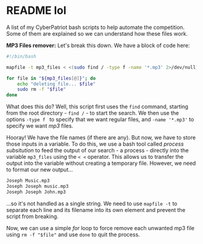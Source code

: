 # README lol

A list of my CyberPatriot bash scripts to help automate the competition. Some of them are explained so we can understand how these files work. 



**MP3 Files remover:** Let's break this down. We have a block of code here:
```bash
#!/bin/bash

mapfile -t mp3_files < <(sudo find / -type f -name '*.mp3' 2>/dev/null)

for file in "${mp3_files[@]}"; do
    echo "deleting file... $file"
    sudo rm -f "$file"
done
```
What does this do? Well, this script first uses the `find` command, starting from the root directory - `find /` - to start the search. We then 
use the options `-type f ` to specify that we want regular files, and `-name '*.mp3'` to specify we want _mp3_ files.

Hooray! We have the file names (if there are any). But now, we have to store those inputs in a variable. To do this, we use a bash tool called _process subsitution_ to feed the output of
our search - a process - directly into the variable `mp3_files` using the `< <` operator. This allows us to transfer the output into the variable without creating a temporary file.  However,
we need to format our new output...
```bash
Joseph Music.mp3
Joseph Joseph music.mp3
Joseph Joseph John.mp3
```
...so it's not handled as a single string. We need to use `mapfile -t` to separate each line and its filename into its own element and prevent the script from breaking.

Now, we can use a simple _for_ loop to force remove each unwanted mp3 file using `rm -f "$file"` and use `done` to quit the process. 
